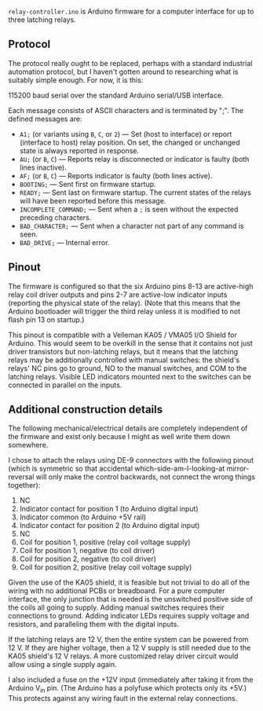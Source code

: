 `relay-controller.ino` is Arduino firmware for a computer interface for up to three latching relays.

## Protocol

The protocol really ought to be replaced, perhaps with a standard industrial automation protocol, but I haven't gotten around to researching what is suitably simple enough. For now, it is this:

115200 baud serial over the standard Arduino serial/USB interface.

Each message consists of ASCII characters and is terminated by ";".
The defined messages are:

* `A1;` (or variants using `B`, `C`, or `2`) — Set (host to interface) or report (interface to host) relay position.
    On set, the changed or unchanged state is always reported in response.
* `AU;` (or `B`, `C`) — Reports relay is disconnected or indicator is faulty (both lines inactive).
* `AF;` (or `B`, `C`) — Reports indicator is faulty (both lines active).
* `BOOTING;` — Sent first on firmware startup.
* `READY;` — Sent last on firmware startup. The current states of the relays will have been reported before this message.
* `INCOMPLETE_COMMAND;` — Sent when a `;` is seen without the expected preceding characters.
* `BAD_CHARACTER;` — Sent when a character not part of any command is seen.
* `BAD_DRIVE;` — Internal error.

## Pinout

The firmware is configured so that the six Arduino pins 8-13 are active-high relay coil driver outputs and pins 2-7 are active-low indicator inputs (reporting the physical state of the relay).
(Note that this means that the Arduino bootloader will trigger the third relay unless it is modified to not flash pin 13 on startup.)

This pinout is compatible with a Velleman KA05 / VMA05 I/O Shield for Arduino. 
This would seem to be overkill in the sense that it contains not just driver transistors but non-latching relays,
but it means that the latching relays may be additionally controlled with manual switches: the shield's relays' NC pins go to ground, NO to the manual switches, and COM to the latching relays.
Visible LED indicators mounted next to the switches can be connected in parallel on the inputs.

## Additional construction details

The following mechanical/electrical details are completely independent of the firmware and exist only because I might as well write them down somewhere.

I chose to attach the relays using DE-9 connectors with the following pinout (which is symmetric so that accidental which-side-am-I-looking-at mirror-reversal will only make the control backwards, not connect the wrong things together):

1. NC
2. Indicator contact for position 1 (to Arduino digital input)
3. Indicator common (to Arduino +5V rail)
4. Indicator contact for position 2 (to Arduino digital input)
5. NC
6. Coil for position 1, positive (relay coil voltage supply)
7. Coil for position 1, negative (to coil driver)
8. Coil for position 2, negative (to coil driver)
9. Coil for position 2, positive (relay coil voltage supply)

Given the use of the KA05 shield, it is feasible but not trivial to do all of the wiring with no additional PCBs or breadboard.
For a pure computer interface, the only junction that is needed is the unswitched positive side of the coils all going to supply.
Adding manual switches requires their connections to ground. Adding indicator LEDs requires supply voltage and resistors, and paralleling them with the digital inputs.

If the latching relays are 12 V, then the entire system can be powered from 12 V.
If they are higher voltage, then a 12 V supply is still needed due to the KA05 shield's 12 V relays.
A more customized relay driver circuit would allow using a single supply again.

I also included a fuse on the +12V input (immediately after taking it from the Arduino V<sub>in</sub> pin. (The Arduino has a polyfuse which protects only its +5V.) This protects against any wiring fault in the external relay connections.